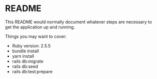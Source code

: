 # README

This README would normally document whatever steps are necessary to get the
application up and running.

Things you may want to cover:

- Ruby version: 2.5.5
- bundle install
- yarn install
- rails db:migrate
- rails db:seed
- rails db:test:prepare
